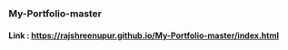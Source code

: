 ### My-Portfolio-master
 #### Link : https://rajshreenupur.github.io/My-Portfolio-master/index.html
